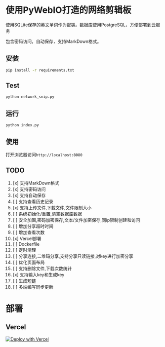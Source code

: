 # 使用PyWebIO打造的网络剪辑板
使用SQLite保存的英文单词作为密钥。数据库使用PostgreSQL，方便部署到云服务

包含密码访问，自动保存，支持MarkDown格式。

## 安装

```bash
pip install -r requirements.txt
```
## Test

```bash
python network_snip.py
```

## 运行

```bash
python index.py
```

## 使用

打开浏览器访问`http://localhost:8080`

## TODO
1. [x] 支持MarkDown格式
2. [x] 支持密码访问
3. [x] 支持自动保存
4. [ ] 支持查看历史记录
5. [x] 支持上传文件,下载文件,文件限制大小
6. [ ] 系统初始化/重置,清空数据库数据
7. [ ] 安全加固,密码加密保存,文本/文件加密保存,同ip限制创建和访问
8. [ ] 增加分享超时时间
9. [ ] 增加查看次数
10. [x] Vercel部署
11. [ ] Dockerfile
12. [ ] 定时清理
13. [ ] 分享连接,二维码分享,支持分享只读链接,对key进行加密分享
14. [ ] 优化页面布局
15. [ ] 支持删除文件,下载次数统计
16. [x] 支持输入key和生成key
17. [ ] 生成短链
18. [ ] 多端编写同步更新

# 部署
## Vercel
[![Deploy with Vercel](https://vercel.com/button)](https://vercel.com/new/clone?repository-url=https%3A%2F%2Fgithub.com%2Fnickdlkk%2Fnet_snip&env=STREAM_MODE&project-name=net_snip&repository-name=net_snip)